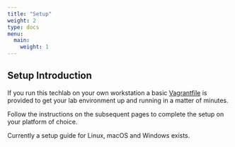 ```yaml
---
title: "Setup"
weight: 2
type: docs
menu:
  main:
    weight: 1
---
```


## Setup Introduction

If you run this techlab on your own workstation a basic
[Vagrantfile][vagrantfile] is provided to get your lab
environment up and running in a matter of minutes.

Follow the instructions on the subsequent pages to complete
the setup on your platform of choice.

Currently a setup guide for Linux, macOS and Windows exists.

[vagrantfile]: https://raw.githubusercontent.com/puzzle/prometheus-labs/main/Vagrantfile
